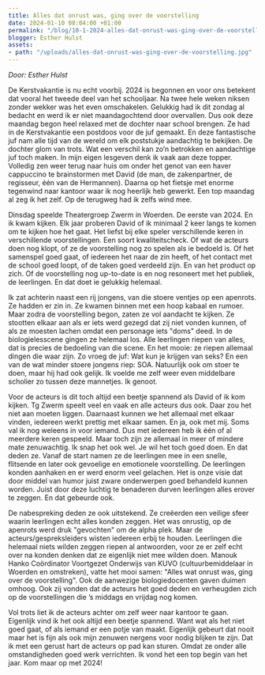 ```yaml
---
title: Alles dat onrust was, ging over de voorstelling
date: 2024-01-10 08:04:00 +01:00
permalink: "/blog/10-1-2024-alles-dat-onrust-was-ging-over-de-voorstelling/"
blogger: Esther Hulst
assets:
- path: "/uploads/alles-dat-onrust-was-ging-over-de-voorstelling.jpg"
---
```


*Door: Esther Hulst*

De Kerstvakantie is nu echt voorbij. 2024 is begonnen en voor ons betekent dat vooral het tweede deel van het schooljaar. Na twee hele weken niksen zonder wekker was het even omschakelen. Gelukkig had ik dit zondag al bedacht en werd ik er niet maandagochtend door overvallen. Dus ook deze maandag begon heel relaxed met de dochter naar school brengen. Ze had in de Kerstvakantie een postdoos voor de juf gemaakt. En deze fantastische juf nam alle tijd van de wereld om elk poststukje aandachtig te bekijken. De dochter glom van trots. Wat een verschil kan zo’n betrokken en aandachtige juf toch maken. In mijn eigen lesgeven denk ik vaak aan deze topper. Volledig zen weer terug naar huis om onder het genot van een haver cappuccino te brainstormen met David (de man, de zakenpartner, de regisseur, één van de Hermannen). Daarna op het fietsje met enorme tegenwind naar kantoor waar ik nog heerlijk heb gewerkt. Een top maandag al zeg ik het zelf. Op de terugweg had ik zelfs wind mee.

Dinsdag speelde Theatergroep Zwerm in Woerden. De eerste van 2024. En ik kwam kijken. Elk jaar proberen David of ik minimaal 2 keer langs te komen om te kijken hoe het gaat. Het liefst bij elke speler verschillende keren in verschillende voorstellingen. Een soort kwaliteitscheck. Of wat de acteurs doen nog klopt, of ze de voorstelling nog zo spelen als ie bedoeld is. Of het samenspel goed gaat, of iedereen het naar de zin heeft, of het contact met de school goed loopt, of de taken goed verdeeld zijn. En van het product op zich. Of de voorstelling nog up-to-date is en nog resoneert met het publiek, de leerlingen. En dat doet ie gelukkig helemaal.

Ik zat achterin naast een rij jongens, van die stoere ventjes op een apenrots. Ze hadden er zin in. Ze kwamen binnen met een hoop kabaal en rumoer. Maar zodra de voorstelling begon, zaten ze vol aandacht te kijken. Ze stootten elkaar aan als er iets werd gezegd dat zij niet vonden kunnen, of als ze moesten lachen omdat een personage iets "doms" deed. In de biologielesscene gingen ze helemaal los. Alle leerlingen riepen van alles, dat is precies de bedoeling van die scene. En het mooie: ze riepen allemaal dingen die waar zijn. Zo vroeg de juf: Wat kun je krijgen van seks? En een van de wat minder stoere jongens riep: SOA. Natuurlijk ook om stoer te doen, maar hij had ook gelijk. Ik voelde me zelf weer even middelbare scholier zo tussen deze mannetjes. Ik genoot.

Voor de acteurs is dit toch altijd een beetje spannend als David of ik kom kijken. Tg Zwerm speelt veel en vaak en alle acteurs dus ook. Daar zou het niet aan moeten liggen. Daarnaast kunnen we het allemaal met elkaar vinden, iedereen werkt prettig met elkaar samen. En ja, ook met mij. Soms val ik nog weleens in voor iemand. Dus met iedereen heb ik één of al meerdere keren gespeeld. Maar toch zijn ze allemaal in meer of mindere mate zenuwachtig. Ik snap het ook wel. Je wil het toch goed doen. En dat deden ze. Vanaf de start namen ze de leerlingen mee in een snelle, flitsende en later ook gevoelige en emotionele voorstelling. De leerlingen konden aanhaken en er werd enorm veel gelachen. Het is onze visie dat door middel van humor juist zware onderwerpen goed behandeld kunnen worden. Juist door deze luchtig te benaderen durven leerlingen alles erover te zeggen. En dat gebeurde ook.

De nabespreking deden ze ook uitstekend. Ze creëerden een veilige sfeer waarin leerlingen echt alles konden zeggen. Het was onrustig, op de apenrots werd druk "gevochten" om de alpha plek. Maar de acteurs/gespreksleiders wisten iedereen erbij te houden. Leerlingen die helemaal niets wilden zeggen riepen al antwoorden, voor ze er zelf echt over na konden denken dat ze eigenlijk niet mee wilden doen. Manouk Hanko Coördinator Voortgezet Onderwijs van KUVO (cultuurbemiddelaar in Woerden en omstreken), vatte het mooi samen: "Alles wat onrust was, ging over de voorstelling". Ook de aanwezige biologiedocenten gaven duimen omhoog. Ook zij vonden dat de acteurs het goed deden en verheugden zich op de voorstellingen die ’s middags en vrijdag nog komen.

Vol trots liet ik de acteurs achter om zelf weer naar kantoor te gaan. Eigenlijk vind ik het ook altijd een beetje spannend. Want wat als het niet goed gaat, of als iemand er een potje van maakt. Eigenlijk gebeurt dat nooit maar het is fijn als ook mijn zenuwen nergens voor nodig blijken te zijn. Dat ik met een gerust hart de acteurs op pad kan sturen. Omdat ze onder alle omstandigheden goed werk verrichten. Ik vond het een top begin van het jaar. Kom maar op met 2024!
